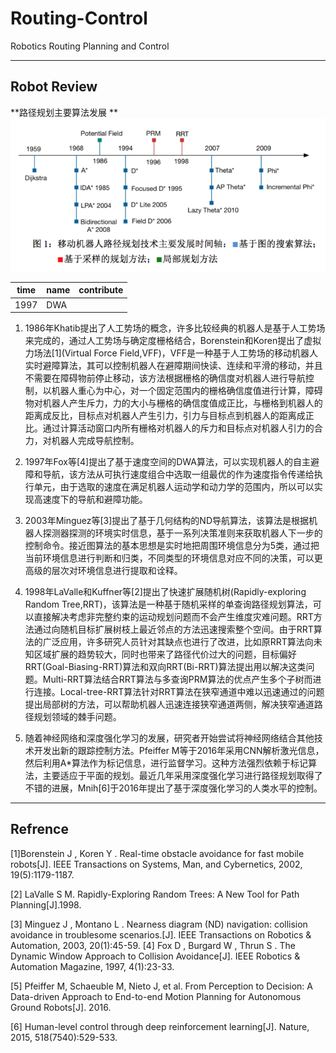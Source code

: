 # Routing-Control
Robotics Routing Planning and Control

----
## Robot Review

**路径规划主要算法发展 **
![路径规划主要算法发展](https://github.com/MRwangmaomao/Routing-Control/blob/master/pic/3f6f93b4d8fb73d95a4755ac0a852789_hd.png)



|time| name  | contribute |
|--|--|--|
| 1997 | DWA |  |

 
1. 1986年Khatib提出了人工势场的概念，许多比较经典的机器人是基于人工势场来完成的，通过人工势场与确定度栅格结合，Borenstein和Koren提出了虚拟力场法[1](Virtual Force Field,VFF)，VFF是一种基于人工势场的移动机器人实时避障算法，其可以控制机器人在避障期间快读、连续和平滑的移动，并且不需要在障碍物前停止移动，该方法根据栅格的确信度对机器人进行导航控制，以机器人重心为中心，对一个固定范围内的栅格确信度值进行计算，障碍物对机器人产生斥力，力的大小与栅格的确信度值成正比，与栅格到机器人的距离成反比，目标点对机器人产生引力，引力与目标点到机器人的距离成正比。通过计算活动窗口内所有栅格对机器人的斥力和目标点对机器人引力的合力，对机器人完成导航控制。

2. 1997年Fox等[4]提出了基于速度空间的DWA算法，可以实现机器人的自主避障和导航，该方法从可执行速度组合中选取一组最优的作为速度指令传递给执行单元，由于选取的速度在满足机器人运动学和动力学的范围内，所以可以实现高速度下的导航和避障功能。

3. 2003年Minguez等[3]提出了基于几何结构的ND导航算法，该算法是根据机器人探测器探测的环境实时信息，基于一系列决策准则来获取机器人下一步的控制命令。接近图算法的基本思想是实时地把周围环境信息分为5类，通过把当前环境信息进行判断和归类，不同类型的环境信息对应不同的决策，可以更高级的层次对环境信息进行提取和诠释。

4. 1998年LaValle和Kuffner等[2]提出了快速扩展随机树(Rapidly-exploring Random Tree,RRT)，该算法是一种基于随机采样的单查询路径规划算法，可以直接解决考虑非完整约束的运动规划问题而不会产生维度灾难问题。RRT方法通过向随机目标扩展树枝上最近邻点的方法迅速搜索整个空间。由于RRT算法的广泛应用，许多研究人员针对其缺点也进行了改进，比如原RRT算法向未知区域扩展的趋势较大，同时也带来了路径代价过大的问题，目标偏好RRT(Goal-Biasing-RRT)算法和双向RRT(Bi-RRT)算法提出用以解决这类问题。Multi-RRT算法结合RRT算法与多查询PRM算法的优点产生多个子树而进行连接。Local-tree-RRT算法针对RRT算法在狭窄通道中难以迅速通过的问题提出局部树的方法，可以帮助机器人迅速连接狭窄通道两侧，解决狭窄通道路径规划领域的棘手问题。

5. 随着神经网络和深度强化学习的发展，研究者开始尝试将神经网络结合其他技术开发出新的跟踪控制方法。Pfeiffer M等于2016年采用CNN解析激光信息，然后利用A*算法作为标记信息，进行监督学习。这种方法强烈依赖于标记算法，主要适应于平面的规划。最近几年采用深度强化学习进行路径规划取得了不错的进展，Mnih[6]于2016年提出了基于深度强化学习的人类水平的控制。

 
-------
## Refrence
[1]Borenstein J , Koren Y . Real-time obstacle avoidance for fast mobile robots[J]. IEEE Transactions on Systems, Man, and Cybernetics, 2002, 19(5):1179-1187.

[2]	LaValle S M. Rapidly-Exploring Random Trees: A New Tool for Path Planning[J].1998.

[3]	Minguez J , Montano L . Nearness diagram (ND) navigation: collision avoidance in troublesome scenarios.[J]. IEEE Transactions on Robotics & Automation, 2003, 20(1):45-59.
[4]	Fox D , Burgard W , Thrun S . The Dynamic Window Approach to Collision Avoidance[J]. IEEE Robotics & Automation Magazine, 1997, 4(1):23-33.

[5]	Pfeiffer M, Schaeuble M, Nieto J, et al. From Perception to Decision: A Data-driven Approach to End-to-end Motion Planning for Autonomous Ground Robots[J]. 2016.

[6]	Human-level control through deep reinforcement learning[J]. Nature, 2015, 518(7540):529-533.
 


